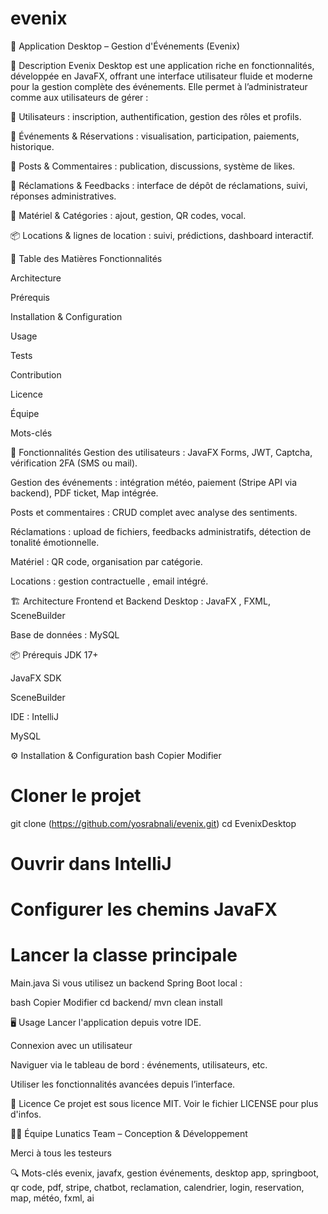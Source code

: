 # evenix
🎯 Application Desktop – Gestion d'Événements (Evenix)

📌 Description
Evenix Desktop est une application riche en fonctionnalités, développée en JavaFX, offrant une interface utilisateur fluide et moderne pour la gestion complète des événements. Elle permet à l’administrateur comme aux utilisateurs de gérer :

👤 Utilisateurs : inscription, authentification, gestion des rôles et profils.

📅 Événements & Réservations : visualisation, participation, paiements, historique.

📝 Posts & Commentaires : publication, discussions, système de likes.

📣 Réclamations & Feedbacks : interface de dépôt de réclamations, suivi, réponses administratives.

🧾 Matériel & Catégories : ajout, gestion, QR codes, vocal.

📦 Locations & lignes de location : suivi, prédictions, dashboard interactif.

🧩 Table des Matières
Fonctionnalités

Architecture

Prérequis

Installation & Configuration

Usage

Tests

Contribution

Licence

Équipe

Mots-clés

🚀 Fonctionnalités
Gestion des utilisateurs : JavaFX Forms, JWT, Captcha, vérification 2FA (SMS ou mail).

Gestion des événements : intégration météo, paiement (Stripe API via backend), PDF ticket, Map intégrée.

Posts et commentaires : CRUD complet avec analyse des sentiments.

Réclamations : upload de fichiers, feedbacks administratifs, détection de tonalité émotionnelle.

Matériel :  QR code, organisation par catégorie.

Locations : gestion contractuelle , email intégré.

🏗️ Architecture
Frontend et Backend Desktop : JavaFX , FXML, SceneBuilder



Base de données : MySQL 




📦 Prérequis
JDK 17+

JavaFX SDK

SceneBuilder 

IDE : IntelliJ 

MySQL 

⚙️ Installation & Configuration
bash
Copier
Modifier
# Cloner le projet
git clone (https://github.com/yosrabnali/evenix.git)
cd EvenixDesktop

# Ouvrir dans IntelliJ 
# Configurer les chemins JavaFX 

# Lancer la classe principale
Main.java
Si vous utilisez un backend Spring Boot local :

bash
Copier
Modifier
cd backend/
mvn clean install

🖥️ Usage
Lancer l'application depuis votre IDE.

Connexion avec un utilisateur 

Naviguer via le tableau de bord : événements, utilisateurs, etc.

Utiliser les fonctionnalités avancées depuis l’interface.


📄 Licence
Ce projet est sous licence MIT. Voir le fichier LICENSE pour plus d'infos.

👨‍💻 Équipe
Lunatics Team – Conception & Développement

Merci à tous les testeurs

🔍 Mots-clés
evenix, javafx, gestion événements, desktop app, springboot, qr code, pdf, stripe, chatbot, reclamation, calendrier, login, reservation, map, météo, fxml, ai

